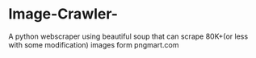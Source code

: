 # Image-Crawler-
A python webscraper using beautiful soup that can scrape 80K+(or less with some modification) images form pngmart.com
